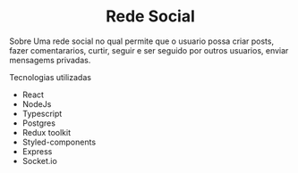 <h1 align="center">Rede Social</h1>


Sobre
 Uma rede social no qual permite que o usuario possa criar posts, fazer comentararios, curtir, seguir e ser seguido por outros usuarios, enviar mensagems privadas.
  
Tecnologias utilizadas
  - React
  - NodeJs
  - Typescript
  - Postgres
  - Redux toolkit
  - Styled-components
  - Express
  - Socket.io

